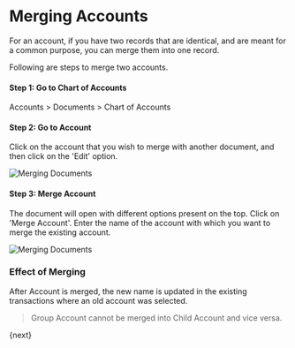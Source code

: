 <!-- add-breadcrumbs -->
# Merging Accounts

For an account, if you have two records that are identical, and are meant for a common purpose, you can merge them into one record.

Following are steps to merge two accounts.

#### Step 1: Go to Chart of Accounts

Accounts > Documents > Chart of Accounts

#### Step 2: Go to Account

Click on the account that you wish to merge with another document, and then click on the 'Edit' option.

![Merging Documents](/docs/v13/assets/img/using-erpnext/using-merge-documents-1.png)

#### Step 3: Merge Account

The document will open with different options present on the top. Click on 'Merge Account'. Enter the name of the account with which you want to merge the existing account.

![Merging Documents](/docs/v13/assets/img/using-erpnext/using-merge-documents-2.gif)

### Effect of Merging

After Account is merged, the new name is updated in the existing transactions where an old account was selected.

> Group Account cannot be merged into Child Account and vice versa.

{next}
<!-- markdown -->